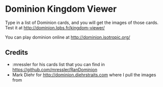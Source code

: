 Dominion Kingdom Viewer
=======================

Type in a list of Dominion cards, and you will get the images of those cards. Test it at http://dominion.lqbs.fr/kingdom-viewer/

You can play dominion online at http://dominion.isotropic.org/

Credits
-------

* :mressler for his cards list that you can find in https://github.com/mressler/RanDominion
* Mark Diehr for http://dominion.diehrstraits.com where I pull the images from
